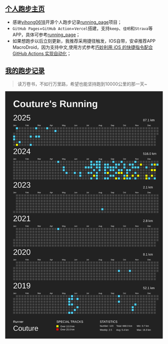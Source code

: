 ## [个人跑步主页](https://run.coutures.top/)
* 感谢[yihong0618](https://github.com/yihong0618)开源个人跑步记录[running_page](https://github.com/yihong0618/running_page)项目；
* `GitHub Pages`+`GitHub Action`+`Vercel`搭建，支持`keep`、`佳明`和`Strava`等APP，具体可参考[running_page](https://github.com/yihong0618/running_page)；
* 如果想跑步以后立刻更新，我推荐采用捷径触发，IOS自带，安卓推荐APP MacroDroid，因为支持中文,使用方式参考[巧妙利用 iOS 的快捷指令配合 GitHub Actions 实现自动化](https://github.com/yihong0618/gitblog/issues/198)；

## [我的跑步记录](https://run.coutures.top/)  
>读万卷书，不如行万里路，希望也能坚持跑到10000公里的那一天~

[![running](https://github.com/coutureone/running/blob/master/assets/github.svg)](https://run.coutures.top/)
